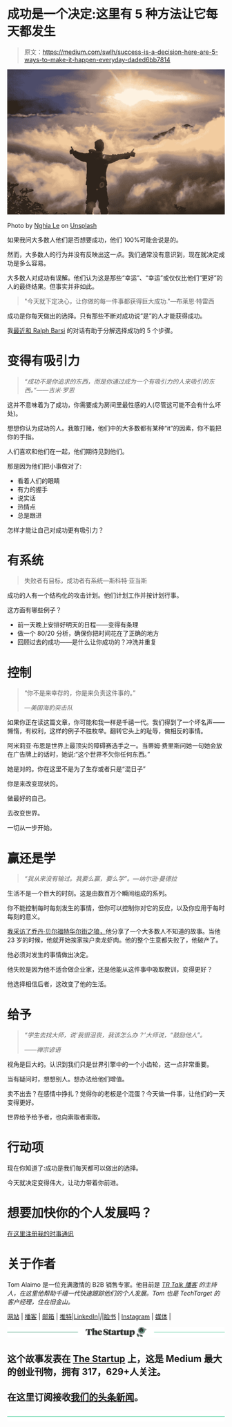 # 成功是一个决定:这里有 5 种方法让它每天都发生

> 原文：<https://medium.com/swlh/success-is-a-decision-here-are-5-ways-to-make-it-happen-everyday-daded6bb7814>

![](img/127743367a7ff128045f081aefab309c.png)

Photo by [Nghia Le](https://unsplash.com/photos/V3DokM1NQcs?utm_source=unsplash&utm_medium=referral&utm_content=creditCopyText) on [Unsplash](https://unsplash.com/search/photos/success?utm_source=unsplash&utm_medium=referral&utm_content=creditCopyText)

如果我问大多数人他们是否想要成功，他们 100%可能会说是的。

然而，大多数人的行为并没有反映出这一点。我们通常没有意识到，现在就决定成功是多么容易。

大多数人对成功有误解。他们认为这是那些“幸运”、“幸运”或仅仅比他们“更好”的人的最终结果。但事实并非如此。

> "今天就下定决心，让你做的每一件事都获得巨大成功."—布莱恩·特雷西

成功是你每天做出的选择。只有那些不断对成功说“是”的人才能获得成功。

我[最近和 Ralph Barsi](https://soundcloud.com/ryan-warner-799706255/45-decide-today-to-be-a-big-success-w-ralph-barsi) 的对话有助于分解选择成功的 5 个步骤。

# 变得有吸引力

> *“成功不是你追求的东西，而是你通过成为一个有吸引力的人来吸引的东西。”——吉米·罗恩*

这并不意味着为了成功，你需要成为房间里最性感的人(尽管这可能不会有什么坏处)。

想想你认为成功的人。我敢打赌，他们中的大多数都有某种“it”的因素，你不能把你的手指。

人们喜欢和他们在一起，他们期待见到他们。

那是因为他们把小事做对了:

*   看着人们的眼睛
*   有力的握手
*   说实话
*   热情点
*   总是跟进

怎样才能让自己对成功更有吸引力？

# 有系统

> 失败者有目标，成功者有系统—斯科特·亚当斯

成功的人有一个结构化的攻击计划。他们计划工作并按计划行事。

这方面有哪些例子？

*   前一天晚上安排好明天的日程——变得有条理
*   做一个 80/20 分析，确保你把时间花在了正确的地方
*   回顾过去的成功——是什么让你成功的？冲洗并重复

# 控制

> “你不是来幸存的，你是来负责这件事的。”
> 
> *—美国海豹突击队*

如果你正在读这篇文章，你可能和我一样是千禧一代。我们得到了一个坏名声——懒惰，有权利，这样的例子不胜枚举。翻转它头上的耻辱，做相反的事情。

阿米莉亚·布恩是世界上最顶尖的障碍赛选手之一。当蒂姆·费里斯问她一句她会放在广告牌上的话时，她说:“这个世界不欠你任何东西。”

她是对的。你在这里不是为了生存或者只是“混日子”

你是来改变现状的。

做最好的自己。

去改变世界。

一切从一步开始。

# 赢还是学

> *“我从来没有输过。我要么赢，要么学”。—纳尔逊·曼德拉*

生活不是一个巨大的时刻。这是由数百万个瞬间组成的系列。

你不能控制每时每刻发生的事情，但你可以控制你对它的反应，以及你应用于每时每刻的意义。

[我采访了乔丹·贝尔福特华尔街之狼，](https://soundcloud.com/ryan-warner-799706255/20-the-way-of-the-wolf-w-jordan-belfort-the-original-wolf-of-wall-street)他分享了一个大多数人不知道的故事。当他 23 岁的时候，他就开始挨家挨户卖龙虾肉。他的整个生意都失败了，他破产了。

他必须对发生的事情做出决定。

他失败是因为他不适合做企业家，还是他能从这件事中吸取教训，变得更好？

他选择相信后者，这改变了他的生活。

# 给予

> *“学生去找大师，说‘我很沮丧，我该怎么办？’大师说，“鼓励他人”。*
> 
> *——禅宗谚语*

视角是巨大的。认识到我们只是世界引擎中的一个小齿轮，这一点非常重要。

当有疑问时，想想别人。想办法给他们增值。

卖不出去？在感情中挣扎？觉得你的老板是个混蛋？今天做一件事，让他们的一天变得更好。

世界给予给予者，也向索取者索取。

# 行动项

现在你知道了:成功是我们每天都可以做出的选择。

今天就决定变得伟大，让动力带着你前进。

# 想要加快你的个人发展吗？
[在这里注册我的时事通讯](http://eepurl.com/c-46aj)

# 关于作者

Tom Alaimo 是一位充满激情的 B2B 销售专家。他目前是 [*TR Talk 播客*](https://soundcloud.com/ryan-warner-799706255) *的主持人，在这里他帮助千禧一代快速跟踪他们的个人发展。Tom 也是 TechTarget 的客户经理，住在旧金山。*

[网站](http://tomalaimo.com/) | [播客](https://soundcloud.com/ryan-warner-799706255) | [邮箱](mailto:thomasalaimo7@gmail.com) | [推特](https://twitter.com/TomAlaimo_TTGT)|[LinkedIn](https://www.linkedin.com/in/tom-alaimo-573a1878/)|*|*|[脸书](https://www.facebook.com/thomas.alaimo.12) | [Instagram](http://instagram.com/talaimo7) | [媒体](/@TomAlaimo_TTGT) |

[![](img/308a8d84fb9b2fab43d66c117fcc4bb4.png)](https://medium.com/swlh)

## 这个故事发表在 [The Startup](https://medium.com/swlh) 上，这是 Medium 最大的创业刊物，拥有 317，629+人关注。

## 在这里订阅接收[我们的头条新闻](http://growthsupply.com/the-startup-newsletter/)。

[![](img/b0164736ea17a63403e660de5dedf91a.png)](https://medium.com/swlh)